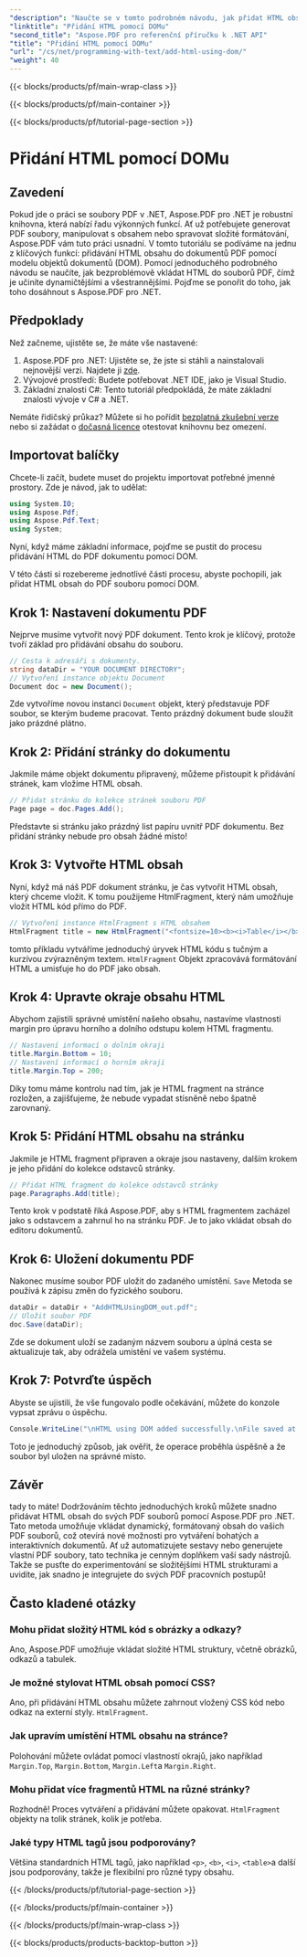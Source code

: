 ```yaml
---
"description": "Naučte se v tomto podrobném návodu, jak přidat HTML obsah do PDF dokumentů pomocí Aspose.PDF pro .NET. Snadno vylepšete své PDF soubory pomocí dynamického formátování HTML."
"linktitle": "Přidání HTML pomocí DOMu"
"second_title": "Aspose.PDF pro referenční příručku k .NET API"
"title": "Přidání HTML pomocí DOMu"
"url": "/cs/net/programming-with-text/add-html-using-dom/"
"weight": 40
---
```


{{< blocks/products/pf/main-wrap-class >}}

{{< blocks/products/pf/main-container >}}

{{< blocks/products/pf/tutorial-page-section >}}

# Přidání HTML pomocí DOMu

## Zavedení

Pokud jde o práci se soubory PDF v .NET, Aspose.PDF pro .NET je robustní knihovna, která nabízí řadu výkonných funkcí. Ať už potřebujete generovat PDF soubory, manipulovat s obsahem nebo spravovat složité formátování, Aspose.PDF vám tuto práci usnadní. V tomto tutoriálu se podíváme na jednu z klíčových funkcí: přidávání HTML obsahu do dokumentů PDF pomocí modelu objektů dokumentů (DOM). Pomocí jednoduchého podrobného návodu se naučíte, jak bezproblémově vkládat HTML do souborů PDF, čímž je učiníte dynamičtějšími a všestrannějšími. Pojďme se ponořit do toho, jak toho dosáhnout s Aspose.PDF pro .NET.

## Předpoklady

Než začneme, ujistěte se, že máte vše nastavené:

1. Aspose.PDF pro .NET: Ujistěte se, že jste si stáhli a nainstalovali nejnovější verzi. Najdete ji [zde](https://releases.aspose.com/pdf/net/).
2. Vývojové prostředí: Budete potřebovat .NET IDE, jako je Visual Studio.
3. Základní znalosti C#: Tento tutoriál předpokládá, že máte základní znalosti vývoje v C# a .NET.

Nemáte řidičský průkaz? Můžete si ho pořídit [bezplatná zkušební verze](https://releases.aspose.com/) nebo si zažádat o [dočasná licence](https://purchase.aspose.com/temporary-license/) otestovat knihovnu bez omezení.

## Importovat balíčky

Chcete-li začít, budete muset do projektu importovat potřebné jmenné prostory. Zde je návod, jak to udělat:

```csharp
using System.IO;
using Aspose.Pdf;
using Aspose.Pdf.Text;
using System;
```

Nyní, když máme základní informace, pojďme se pustit do procesu přidávání HTML do PDF dokumentu pomocí DOM.

V této části si rozebereme jednotlivé části procesu, abyste pochopili, jak přidat HTML obsah do PDF souboru pomocí DOM.

## Krok 1: Nastavení dokumentu PDF

Nejprve musíme vytvořit nový PDF dokument. Tento krok je klíčový, protože tvoří základ pro přidávání obsahu do souboru.

```csharp
// Cesta k adresáři s dokumenty.
string dataDir = "YOUR DOCUMENT DIRECTORY";
// Vytvoření instance objektu Document
Document doc = new Document();
```

Zde vytvoříme novou instanci `Document` objekt, který představuje PDF soubor, se kterým budeme pracovat. Tento prázdný dokument bude sloužit jako prázdné plátno.

## Krok 2: Přidání stránky do dokumentu

Jakmile máme objekt dokumentu připravený, můžeme přistoupit k přidávání stránek, kam vložíme HTML obsah.

```csharp
// Přidat stránku do kolekce stránek souboru PDF
Page page = doc.Pages.Add();
```

Představte si stránku jako prázdný list papíru uvnitř PDF dokumentu. Bez přidání stránky nebude pro obsah žádné místo!

## Krok 3: Vytvořte HTML obsah

Nyní, když má náš PDF dokument stránku, je čas vytvořit HTML obsah, který chceme vložit. K tomu použijeme HtmlFragment, který nám umožňuje vložit HTML kód přímo do PDF.

```csharp
// Vytvoření instance HtmlFragment s HTML obsahem
HtmlFragment title = new HtmlFragment("<fontsize=10><b><i>Table</i></b></fontsize>");
```

tomto příkladu vytváříme jednoduchý úryvek HTML kódu s tučným a kurzívou zvýrazněným textem. `HtmlFragment` Objekt zpracovává formátování HTML a umisťuje ho do PDF jako obsah.

## Krok 4: Upravte okraje obsahu HTML

Abychom zajistili správné umístění našeho obsahu, nastavíme vlastnosti margin pro úpravu horního a dolního odstupu kolem HTML fragmentu.

```csharp
// Nastavení informací o dolním okraji
title.Margin.Bottom = 10;
// Nastavení informací o horním okraji
title.Margin.Top = 200;
```

Díky tomu máme kontrolu nad tím, jak je HTML fragment na stránce rozložen, a zajišťujeme, že nebude vypadat stísněně nebo špatně zarovnaný.

## Krok 5: Přidání HTML obsahu na stránku

Jakmile je HTML fragment připraven a okraje jsou nastaveny, dalším krokem je jeho přidání do kolekce odstavců stránky.

```csharp
// Přidat HTML fragment do kolekce odstavců stránky
page.Paragraphs.Add(title);
```

Tento krok v podstatě říká Aspose.PDF, aby s HTML fragmentem zacházel jako s odstavcem a zahrnul ho na stránku PDF. Je to jako vkládat obsah do editoru dokumentů.

## Krok 6: Uložení dokumentu PDF

Nakonec musíme soubor PDF uložit do zadaného umístění. `Save` Metoda se používá k zápisu změn do fyzického souboru.

```csharp
dataDir = dataDir + "AddHTMLUsingDOM_out.pdf";
// Uložit soubor PDF
doc.Save(dataDir);
```

Zde se dokument uloží se zadaným názvem souboru a úplná cesta se aktualizuje tak, aby odrážela umístění ve vašem systému.

## Krok 7: Potvrďte úspěch

Abyste se ujistili, že vše fungovalo podle očekávání, můžete do konzole vypsat zprávu o úspěchu.

```csharp
Console.WriteLine("\nHTML using DOM added successfully.\nFile saved at " + dataDir);
```

Toto je jednoduchý způsob, jak ověřit, že operace proběhla úspěšně a že soubor byl uložen na správné místo.

## Závěr

tady to máte! Dodržováním těchto jednoduchých kroků můžete snadno přidávat HTML obsah do svých PDF souborů pomocí Aspose.PDF pro .NET. Tato metoda umožňuje vkládat dynamický, formátovaný obsah do vašich PDF souborů, což otevírá nové možnosti pro vytváření bohatých a interaktivních dokumentů. Ať už automatizujete sestavy nebo generujete vlastní PDF soubory, tato technika je cenným doplňkem vaší sady nástrojů. Takže se pusťte do experimentování se složitějšími HTML strukturami a uvidíte, jak snadno je integrujete do svých PDF pracovních postupů!

## Často kladené otázky

### Mohu přidat složitý HTML kód s obrázky a odkazy?
Ano, Aspose.PDF umožňuje vkládat složité HTML struktury, včetně obrázků, odkazů a tabulek.

### Je možné stylovat HTML obsah pomocí CSS?
Ano, při přidávání HTML obsahu můžete zahrnout vložený CSS kód nebo odkaz na externí styly. `HtmlFragment`.

### Jak upravím umístění HTML obsahu na stránce?
Polohování můžete ovládat pomocí vlastností okrajů, jako například `Margin.Top`, `Margin.Bottom`, `Margin.Left`a `Margin.Right`.

### Mohu přidat více fragmentů HTML na různé stránky?
Rozhodně! Proces vytváření a přidávání můžete opakovat. `HtmlFragment` objekty na tolik stránek, kolik je potřeba.

### Jaké typy HTML tagů jsou podporovány?
Většina standardních HTML tagů, jako například `<p>`, `<b>`, `<i>`, `<table>`a další jsou podporovány, takže je flexibilní pro různé typy obsahu.

{{< /blocks/products/pf/tutorial-page-section >}}

{{< /blocks/products/pf/main-container >}}

{{< /blocks/products/pf/main-wrap-class >}}

{{< blocks/products/products-backtop-button >}}